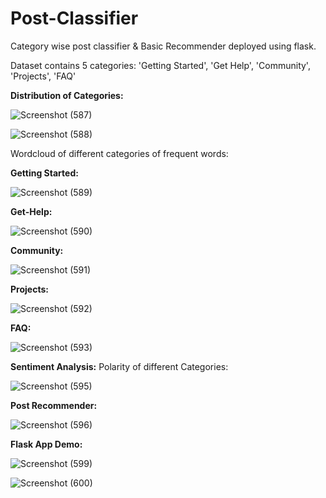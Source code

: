 # Post-Classifier

Category wise post classifier & Basic Recommender deployed using flask.

Dataset contains 5 categories:
'Getting Started', 'Get Help', 'Community', 'Projects', 'FAQ'

**Distribution of Categories:**

![Screenshot (587)](https://user-images.githubusercontent.com/56560771/128639703-a50a08b0-e09b-4773-bcb8-3d8ffe976030.png)


![Screenshot (588)](https://user-images.githubusercontent.com/56560771/128639727-cbb8ac18-6296-444e-ae47-04c54b0769e9.png)


Wordcloud of different categories of frequent words:

**Getting Started:**

![Screenshot (589)](https://user-images.githubusercontent.com/56560771/128639778-08a063bc-c9d8-4630-adca-ba3ba6322e4a.png)


**Get-Help:**

![Screenshot (590)](https://user-images.githubusercontent.com/56560771/128639813-7a997c10-6b65-4481-9cc7-a0defe10847d.png)

**Community:**

![Screenshot (591)](https://user-images.githubusercontent.com/56560771/128639851-4940ffd3-7476-41f6-a772-dbdb2fb41adc.png)


**Projects:**

![Screenshot (592)](https://user-images.githubusercontent.com/56560771/128639885-81e8052b-e4a0-4f21-ac56-7c3bff6dfb35.png)


**FAQ:**

![Screenshot (593)](https://user-images.githubusercontent.com/56560771/128639925-82930346-f735-4f7b-8563-a6db04a5b1f2.png)


**Sentiment Analysis:**
Polarity of different Categories:

![Screenshot (595)](https://user-images.githubusercontent.com/56560771/128640020-fadcf671-9193-47d0-a302-13ae90e47748.png)


**Post Recommender:**


![Screenshot (596)](https://user-images.githubusercontent.com/56560771/128640084-6f32124e-5f40-43ae-aca8-c6103ab2a04f.png)



**Flask App Demo:**

![Screenshot (599)](https://user-images.githubusercontent.com/56560771/128640138-3645226d-c327-4d06-ba63-a8d1271fd316.png)


![Screenshot (600)](https://user-images.githubusercontent.com/56560771/128640157-55d20cb7-6802-4d0f-93fd-46b4174e3c67.png)


